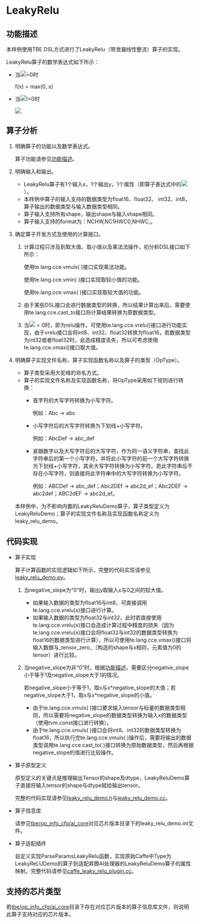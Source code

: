 # LeakyRelu<a name="ZH-CN_TOPIC_0302083167"></a>

## 功能描述<a name="section7526288579"></a>

本样例使用TBE DSL方式进行了LeakyRelu（带泄漏线性整流）算子的实现。

LeakyRelu算子的数学表达式如下所示：

-   当![](https://images.gitee.com/uploads/images/2020/1223/172610_5cf5fb2a_5474059.png)=0时

    f\(x\) = max\(0, x\)

-   当![](https://images.gitee.com/uploads/images/2020/1223/172704_b8bfda6c_5474059.png)!=0时

    ![](https://images.gitee.com/uploads/images/2020/1223/172738_ce94c6e6_5474059.png)


## 算子分析<a name="section1043174819574"></a>

1.  明确算子的功能以及数学表达式。

    算子功能请参见[功能描述](#section7526288579)。

2.  明确输入和输出。
    -   LeakyRelu算子有1个输入x，1个输出y，1个属性（即算子表达式中的![](figures/zh-cn_image_0302153081.png)）。
    -   本样例中算子的输入支持的数据类型为float16、float32、 int32、int8，算子输出的数据类型与输入数据类型相同。
    -   算子输入支持所有shape，输出shape与输入shape相同。
    -   算子输入支持的format为：NCHW,NC1HWC0,NHWC,。

3.  确定算子开发方式及使用的计算接口。
    1.  计算过程只涉及到取大值、取小值以及乘法法操作，初分析DSL接口如下所示：

        使用te.lang.cce.vmuls\( \)接口实现乘法功能。

        使用te.lang.cce.vmin\( \)接口实现取较小值的功能。

        使用te.lang.cce.vmax\( \)接口实现取较大值的功能。

    2.  由于某些DSL接口会进行数据类型的转换，所以结果计算出来后，需要使用te.lang.cce.cast\_to接口将计算结果转换为原数据类型。
    3.  当![](figures/zh-cn_image_0302153083.png)  = 0时，即为relu操作，可使用te.lang.cce.vrelu\(\)接口进行功能实现，由于vrelu接口会将int8、int32、float32转换为float16，若数据类型为int32或者float32时，会造成精度丢失，所以可考虑使用te.lang.cce.vmax\(\)接口取大值。

4.  明确算子实现文件名称、算子实现函数名称以及算子的类型（OpType）。

    -   算子类型采用大驼峰的命名方式。
    -   算子的实现文件名称及实现函数名称，将OpType采用如下规则进行转换：
        -   首字符的大写字符转换为小写字符。

            例如：Abc -\> abc

        -   小写字符后的大写字符转换为下划线+小写字符。

            例如：AbcDef -\> abc\_def

        -   紧跟数字以及大写字符后的大写字符，作为同一语义字符串，查找此字符串后的第一个小写字符，并将此小写字符的前一个大写字符转换为下划线+小写字符，其余大写字符转换为小写字符。若此字符串后不存在小写字符，则直接将此字符串中的大写字符转换为小写字符。

            例如：ABCDef -\> abc\_def；Abc2DEf -\> abc2d\_ef；Abc2DEF -\> abc2def；ABC2dEF -\> abc2d\_ef。



    本样例中，为不影响内置的LeakyReluDemo算子，算子类型定义为LeakyReluDemo；算子的实现文件名称及实现函数名称定义为leaky\_relu\_demo。


## 代码实现<a name="section657125913571"></a>

-   算子实现

    算子计算函数的实现逻辑如下所示，完整的代码实现请参见[leaky\_relu\_demo.py](../tbe/impl/leaky_relu_demo.py)。

    1.  当negative\_slope为“0”时，输出y取输入x与0之间的较大值。
        -   如果输入数据的类型为float16与int8，可直接调用te.lang.cce.vrelu\(x\)接口进行计算。
        -   如果输入数据的类型为float32与int32，此时若直接使用te.lang.cce.vrelu\(x\)接口会造成计算过程中精度的损失（因为te.lang.cce.vrelu\(x\)接口会将float32与int32的数据类型转换为float16的数据类型进行计算），所以可使用te.lang.cce.vmax\(\)接口将输入数据与_tensor\_zero_（构造的shape与x相同，元素值为0的tensor）进行比较。

    2.  当negative\_slope为非“0”时，根据[功能描述](#section7526288579)，需要区分negative\_slope小于等于1及negative\_slope大于1的情况。

        若negative\_slope小于等于1，取x与x\*negative\_slope的大值；若negative\_slope大于1，取x与x\*negative\_slope的小值。

        -   由于te.lang.cce.vmuls\( \)接口要求输入tensor与标量的数据类型相同，所以需要将negative\_slope的数据类型转换为输入x的数据类型（使用tvm.const接口进行转换）。
        -   由于te.lang.cce.vmuls\( \)接口会将int8、int32的数据类型转换为float16，所以执行完te.lang.cce.vmuls\( \)操作后，需要将输出的数据类型调用te.lang.cce.cast\_to\( \)接口转换为原始数据类型，然后再根据negative\_slope的值进行比较操作。


-   算子原型定义

    原型定义的关键点是推理输出Tensor的shape及dtype，LeakyReluDemo算子直接将输入tensor的shape与dtype赋给输出tensor。

    完整的代码实现请参见[leaky\_relu\_demo.h](../op_proto/leaky_relu_demo.h)与[leaky\_relu\_demo.cc](../op_proto/leaky_relu_demo.cc)。

-   算子信息库

    请参见[tbe/op\_info\_cfg/ai\_core](../tbe/op_info_cfg/ai_core)对应芯片版本目录下的leaky\_relu\_demo.ini文件。

-   算子适配插件

    自定义实现ParseParamsLeakyRelu函数，实现原始Caffe中Type为LeakyReLUDemo的算子到适配昇腾AI处理器的LeakyReluDemo算子的属性映射。完整代码请参见[caffe\_leaky\_relu\_plugin.cc](../framework/caffe_plugin/caffe_leaky_relu_plugin.cc)。


## 支持的芯片类型<a name="section13382182116471"></a>

若[tbe/op\_info\_cfg/ai\_core](../tbe/op_info_cfg/ai_core)目录下存在对应芯片版本的算子信息库文件，则说明此算子支持对应的芯片版本。


